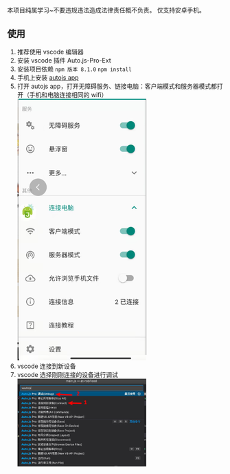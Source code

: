 本项目纯属学习~不要违规违法造成法律责任概不负责。
仅支持安卓手机。

## 使用

1. 推荐使用 vscode 编辑器
2. 安装 vscode 插件 Auto.js-Pro-Ext
3. 安装项目依赖
   `npm 版本 8.1.0`
   `npm install`
4. 手机上安装 [autojs app](https://autojspro-apk-1252460104.cos.ap-guangzhou.myqcloud.com/autojspro8.0-latest.apk)
5. 打开 autojs app，打开无障碍服务、链接电脑：客户端模式和服务器模式都打开（手机和电脑连接相同的 wifi）
   <img src="./assets/autojs.png" width="300">
6. vscode 连接到新设备
7. vscode 选择刚刚连接的设备进行调试
   <img src="./assets/vscode-autojs.jpeg" width="300">


